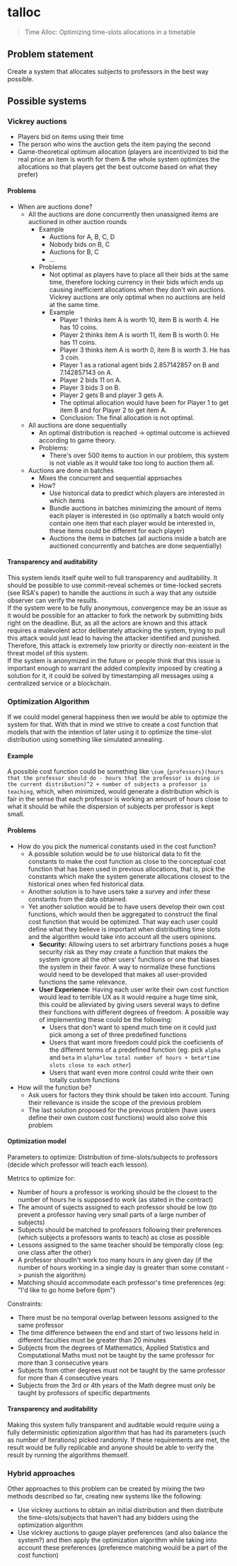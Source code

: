 # talloc
> Time Alloc: Optimizing time-slots allocations in a timetable

## Problem statement
Create a system that allocates subjects to professors in the best way possible.

## Possible systems

### Vickrey auctions
- Players bid on items using their time
- The person who wins the auction gets the item paying the second  
- Game-theoretical optimum allocation (players are incentivized to bid the real price an item is worth for them & the whole system optimizes the allocations so that players get the best outcome based on what they prefer)

#### Problems
- When are auctions done?
  - All the auctions are done concurrently then unassigned items are auctioned in other auction rounds
    - Example
      - Auctions for A, B, C, D
      - Nobody bids on B, C
      - Auctions for B, C
      - ...
    - Problems
      - Not optimal as players have to place all their bids at the same time, therefore locking currency in their bids which ends up causing inefficient allocations when they don't win auctions. Vickrey auctions are only optimal when no auctions are held at the same time.
      - Example
        - Player 1 thinks item A is worth 10, item B is worth 4. He has 10 coins.
        - Player 2 thinks item A is worth 11, item B is worth 0. He has 11 coins.
        - Player 3 thinks item A is worth 0, item B is worth 3. He has 3 coin.
        - Player 1 as a rational agent bids 2.857142857 on B and 7.142857143 on A.
        - Player 2 bids 11 on A.
        - Player 3 bids 3 on B.
        - Player 2 gets B and player 3 gets A.
        - The optimal allocation would have been for Player 1 to get item B and for Player 2 to get item A.
        - Conclusion: The final allocation is not optimal.
  - All auctions are done sequentially
    - An optimal distribution is reached -> optimal outcome is achieved according to game theory.
    - Problems:
      - There's over 500 items to auction in our problem, this system is not viable as it would take too long to auction them all.
  - Auctions are done in batches
    - Mixes the concurrent and sequential approaches
    - How?
      - Use historical data to predict which players are interested in which items
      - Bundle auctions in batches minimizing the amount of items each player is interested in (so optimally a batch would only contain one item that each player would be interested in, these items could be different for each player)
      - Auctions the items in batches (all auctions inside a batch are auctioned concurrently and batches are done sequentially)

#### Transparency and auditability
This system lends itself quite well to full transparency and auditability. It should be possible to use commit-reveal schemes or time-locked secrets (see RSA's paper) to handle the auctions in such a way that any outside observer can verify the results.  
If the system were to be fully anonymous, convergence may be an issue as it would be possible for an attacker to fork the network by submitting bids right on the deadline. But, as all the actors are known and this attack requires a malevolent actor deliberately attacking the system, trying to pull this attack would just lead to having the attacker identified and punished. Therefore, this attack is extremely low priority or directly non-existent in the threat model of this system.  
If the system is anonymized in the future or people think that this issue is important enough to warrant the added complexity imposed by creating a solution for it, it could be solved by timestamping all messages using a centralized service or a blockchain.

### Optimization Algorithm
If we could model general happiness then we would be able to optimize the system for that. With that in mind we strive to create a cost function that models that with the intention of later using it to optimize the time-slot distribution using something like simulated annealing.

#### Example
A possible cost function could be something like `\sum_{professors}(hours that the professor should do - hours that the professor is doing in the current distribution)^2 + number of subjects a professor is teaching`, which, when minimized, would generate a distribution which is fair in the sense that each professor is working an amount of hours close to what it should be while the dispersion of subjects per professor is kept small.

#### Problems
- How do you pick the numerical constants used in the cost function?
  - A possible solution would be to use historical data to fit the constants to make the cost function as close to the conceptual cost function that has been used in previous allocations, that is, pick the constants which make the system generate allocations closest to the historical ones when fed historical data.
  - Another solution is to have users take a survey and infer these constants from the data obtained.
  - Yet another solution would be to have users develop their own cost functions, which would then be aggregated to construct the final cost function that would be optimized. That way each user could define what they believe is important when distributting time slots and the algorithm would take into account all the users opinions.
    - **Security:** Allowing users to set arbirtrary functions poses a huge security risk as they may create a function that makes the system ignore all the other users' functions or one that biases the system in their favor. A way to normalize these functions would need to be developed that makes all user-provided functions the same relevance.
    - **User Experience**: Having each user write their own cost function would lead to terrible UX as it would require a huge time sink, this could be alleviated by giving users several ways to define their functions with different degrees of freedom. A possible way of implementing these could be the following:
      - Users that don't want to spend much time on it could just pick among a set of three predefined functions
      - Users that want more freedom could pick the coeficients of the different terms of a predefined function (eg: pick `alpha` and `beta` in `alpha*low total number of hours + beta*time slots close to each other`)
      - Users that want even more control could write their own totally custom functions
- How will the function be?
  - Ask users for factors they think should be taken into account. Tuning their rellevance is inside the scope of the previous problem
  - The last solution proposed for the previous problem (have users define their own custom cost functions) would also solve this problem

#### Optimization model

Parameters to optimize: Distribution of time-slots/subjects to professors (decide which professor will teach each lesson).

Metrics to optimize for:
- Number of hours a professor is working should be the closest to the number of hours he is supposed to work (as stated in the contract)
- The amount of sujects assigned to each professor should be low (to prevent a professor having very small parts of a large number of subjects)
- Subjects should be matched to professors following their preferences (which subjects a professors wants to teach) as close as possible
- Lessons assigned to the same teacher should be temporally close (eg: one class after the other)
- A professor shoudln't work too many hours in any given day (if the number of hours working in a single day is greater than some constant -> punish the algorithm)
- Matching should accommodate each professor's time preferences (eg: "I'd like to go home before 6pm")

Constraints:
- There must be no temporal overlap between lessons assigned to the same professor
- The time difference between the end and start of two lessons held in different faculties must be greater than 20 minutes
- Subjects from the degrees of Mathematics, Applied Statistics and Computational Maths must not be taught by the same professor for more than 3 consecutive years
- Subjects from other degrees must not be taught by the same professor for more than 4 consecutive years
- Subjects from the 3rd or 4th years of the Math degree must only be taught by professors of specific departments

#### Transparency and auditability
Making this system fully transparent and auditable would require using a fully deterministic optimization algorithm that has had its parameters (such as number of iterations) picked randomly. If these requirements are met, the result would be fully replicable and anyone should be able to verify the result by running the algorithms themself.

### Hybrid approaches
Other approaches to this problem can be created by mixing the two methods described so far, creating new systems like the following:
- Use vickrey auctions to obtain an initial distribution and then distribute the time-slots/subjects that haven't had any bidders using the optimization algorithm
- Use vickrey auctions to gauge player preferences (and also balance the system?) and then apply the optimization algorithm while taking into account these preferences (preference matching would be a part of the cost function)
